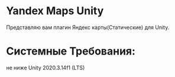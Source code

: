 # Yandex Maps Unity
Представляю вам плагин Яндекс карты(Статические) для Unity.

# Системные Требования:
не ниже Unity 2020.3.14f1 (LTS)
